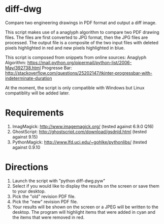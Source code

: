 diff-dwg
========
Compare two engineering drawings in PDF format and output a diff image.

This script makes use of a anaglyph algorithm to compare two PDF drawing files. The files
are first converted to JPG format, then the JPG files are processed. The output file is
a composite of the two input files with deleted pixels highlighted in red and new pixels
highlighted in blue.

This script is composed from snippets from online sources:
Anaglyph Algorithm: https://mail.python.org/pipermail/python-list/2006-May/392738.html
Progresse Bar: http://stackoverflow.com/questions/25202147/tkinter-progressbar-with-indeterminate-duration

At the moment, the script is only compatible with Windows but Linux compatiblity will be added later. 

Requirements
============
1. ImagMagick: http://www.imagemagick.org/ (tested against 6.9.0 Q16)
2. GhostScript: http://ghostscript.com/download/gsdnld.html (tested against 9.15)
3. PythonMagick: http://www.lfd.uci.edu/~gohlke/pythonlibs/ (tested against 0.9.10

Directions
==========
1. Launch the script with "python diff-dwg.pyw"
2. Select if you would like to display the results on the screen or save them to your desktop.
3. Pick the "old" revision PDF file.
4. Pick the "new" revision PDF file.
5. Your results will be shown on the screen or a JPEG will be written to the desktop. The program will highlight items that were added in cyan and the items that were removed in red.
